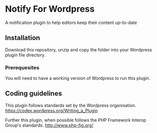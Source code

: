 # Notify For Wordpress

A notification plugin to help editors keep their content up-to-date

## Installation

Download this repository, unzip and copy the folder into your Wordpress plugin file directory.

### Prerequesites

You will need to have a working version of Wordpress to run this plugin.

## Coding guidelines

This plugin follows standards set by the Wordpress organisation.
https://codex.wordpress.org/Writing_a_Plugin

Further this plugin, when possible follows the PHP Framework Interop Group's standards.
http://www.php-fig.org/
